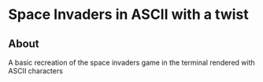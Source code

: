 # Space Invaders in ASCII with a twist

## About
A basic recreation of the space invaders game in the terminal rendered with ASCII characters
